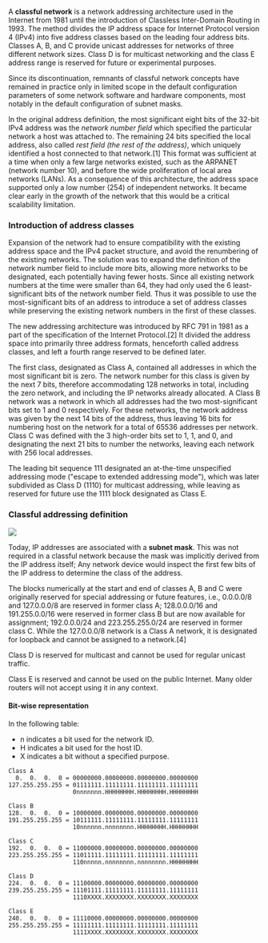 A __classful network__ is a network addressing architecture used in the Internet from 1981 until the introduction of Classless Inter-Domain Routing in 1993. The method divides the IP address space for Internet Protocol version 4 (IPv4) into five address classes based on the leading four address bits. Classes A, B, and C provide unicast addresses for networks of three different network sizes. Class D is for multicast networking and the class E address range is reserved for future or experimental purposes.

Since its discontinuation, remnants of classful network concepts have remained in practice only in limited scope in the default configuration parameters of some network software and hardware components, most notably in the default configuration of subnet masks. 

In the original address definition, the most significant eight bits of the 32-bit IPv4 address was the _network number field_ which specified the particular network a host was attached to. The remaining 24 bits specified the local address, also called _rest field (the rest of the address)_, which uniquely identified a host connected to that network.[1] This format was sufficient at a time when only a few large networks existed, such as the ARPANET (network number 10), and before the wide proliferation of local area networks (LANs). As a consequence of this architecture, the address space supported only a low number (254) of independent networks. It became clear early in the growth of the network that this would be a critical scalability limitation.

### Introduction of address classes

Expansion of the network had to ensure compatibility with the existing address space and the IPv4 packet structure, and avoid the renumbering of the existing networks. The solution was to expand the definition of the network number field to include more bits, allowing more networks to be designated, each potentially having fewer hosts. Since all existing network numbers at the time were smaller than 64, they had only used the 6 least-significant bits of the network number field. Thus it was possible to use the most-significant bits of an address to introduce a set of address classes while preserving the existing network numbers in the first of these classes.

The new addressing architecture was introduced by RFC 791 in 1981 as a part of the specification of the Internet Protocol.[2] It divided the address space into primarily three address formats, henceforth called address classes, and left a fourth range reserved to be defined later.

The first class, designated as Class A, contained all addresses in which the most significant bit is zero. The network number for this class is given by the next 7 bits, therefore accommodating 128 networks in total, including the zero network, and including the IP networks already allocated. A Class B network was a network in which all addresses had the two most-significant bits set to 1 and 0 respectively. For these networks, the network address was given by the next 14 bits of the address, thus leaving 16 bits for numbering host on the network for a total of 65536 addresses per network. Class C was defined with the 3 high-order bits set to 1, 1, and 0, and designating the next 21 bits to number the networks, leaving each network with 256 local addresses.

The leading bit sequence 111 designated an at-the-time unspecified addressing mode ("escape to extended addressing mode"), which was later subdivided as Class D (1110) for multicast addressing, while leaving as reserved for future use the 1111 block designated as Class E.

### Classful addressing definition

<img src="http://www.tcpipguide.com/free/diagrams/ipclasses.png">

Today, IP addresses are associated with a __subnet mask__. This was not required in a classful network because the mask was implicitly derived from the IP address itself; Any network device would inspect the first few bits of the IP address to determine the class of the address.

The blocks numerically at the start and end of classes A, B and C were originally reserved for special addressing or future features, i.e., 0.0.0.0/8 and 127.0.0.0/8 are reserved in former class A; 128.0.0.0/16 and 191.255.0.0/16 were reserved in former class B but are now available for assignment; 192.0.0.0/24 and 223.255.255.0/24 are reserved in former class C. While the 127.0.0.0/8 network is a Class A network, it is designated for loopback and cannot be assigned to a network.[4]

Class D is reserved for multicast and cannot be used for regular unicast traffic.

Class E is reserved and cannot be used on the public Internet. Many older routers will not accept using it in any context.

#### Bit-wise representation

In the following table:

* n indicates a bit used for the network ID.
* H indicates a bit used for the host ID.
* X indicates a bit without a specified purpose.

```
Class A
  0.  0.  0.  0 = 00000000.00000000.00000000.00000000
127.255.255.255 = 01111111.11111111.11111111.11111111
                  0nnnnnnn.HHHHHHHH.HHHHHHHH.HHHHHHHH

Class B
128.  0.  0.  0 = 10000000.00000000.00000000.00000000
191.255.255.255 = 10111111.11111111.11111111.11111111
                  10nnnnnn.nnnnnnnn.HHHHHHHH.HHHHHHHH

Class C
192.  0.  0.  0 = 11000000.00000000.00000000.00000000
223.255.255.255 = 11011111.11111111.11111111.11111111
                  110nnnnn.nnnnnnnn.nnnnnnnn.HHHHHHHH

Class D
224.  0.  0.  0 = 11100000.00000000.00000000.00000000
239.255.255.255 = 11101111.11111111.11111111.11111111
                  1110XXXX.XXXXXXXX.XXXXXXXX.XXXXXXXX

Class E
240.  0.  0.  0 = 11110000.00000000.00000000.00000000
255.255.255.255 = 11111111.11111111.11111111.11111111
                  1111XXXX.XXXXXXXX.XXXXXXXX.XXXXXXXX
```
